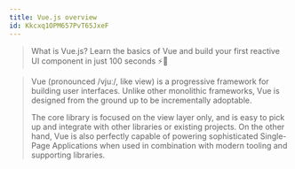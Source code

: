 ```yaml
---
title: Vue.js overview
id: Kkcxq1OPM657PvT65JxeF
---
```


<link-bookmark href="https://www.youtube.com/watch?v=nhBVL41-_Cw" title="Vue.js Explained in 100 Seconds">

> What is Vue.js? Learn the basics of Vue and build your first reactive UI component in just 100 seconds ⚡👀

</link-bookmark>

<link-bookmark href="https://www.youtube.com/watch?v=FtXd_qQJgfI" title="What Is VueJS?">

> Vue (pronounced /vjuː/, like view) is a progressive framework for building user interfaces. Unlike other monolithic frameworks, Vue is designed from the ground up to be incrementally adoptable.
>
> The core library is focused on the view layer only, and is easy to pick up and integrate with other libraries or existing projects. On the other hand, Vue is also perfectly capable of powering sophisticated Single-Page Applications when used in combination with modern tooling and supporting libraries.

</link-bookmark>

